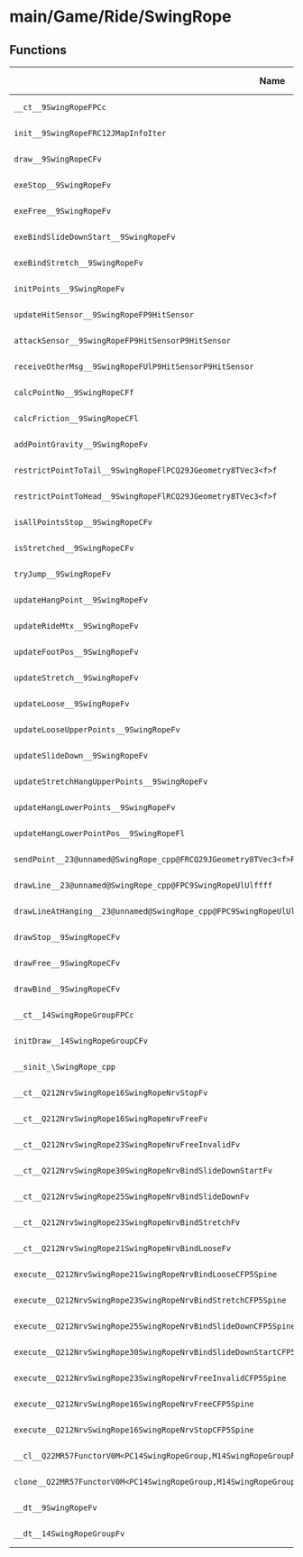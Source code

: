 # main/Game/Ride/SwingRope

## Functions

| Name | Address | Match % |
|------|---------|---------|
| `__ct__9SwingRopeFPCc` | `0x80334C58` | :x: (0.0%) |
| `init__9SwingRopeFRC12JMapInfoIter` | `0x80334D0C` | :x: (0.0%) |
| `draw__9SwingRopeCFv` | `0x80334E48` | :x: (0.0%) |
| `exeStop__9SwingRopeFv` | `0x80334ED8` | :x: (0.0%) |
| `exeFree__9SwingRopeFv` | `0x80334F54` | :x: (0.0%) |
| `exeBindSlideDownStart__9SwingRopeFv` | `0x803350C0` | :x: (0.0%) |
| `exeBindStretch__9SwingRopeFv` | `0x80335138` | :x: (0.0%) |
| `initPoints__9SwingRopeFv` | `0x803351B4` | :x: (0.0%) |
| `updateHitSensor__9SwingRopeFP9HitSensor` | `0x803352D8` | :x: (0.0%) |
| `attackSensor__9SwingRopeFP9HitSensorP9HitSensor` | `0x803353A4` | :x: (0.0%) |
| `receiveOtherMsg__9SwingRopeFUlP9HitSensorP9HitSensor` | `0x803353C0` | :x: (0.0%) |
| `calcPointNo__9SwingRopeCFf` | `0x80335680` | :x: (0.0%) |
| `calcFriction__9SwingRopeCFl` | `0x803356DC` | :x: (0.0%) |
| `addPointGravity__9SwingRopeFv` | `0x8033578C` | :x: (0.0%) |
| `restrictPointToTail__9SwingRopeFlPCQ29JGeometry8TVec3<f>f` | `0x80335804` | :x: (0.0%) |
| `restrictPointToHead__9SwingRopeFlRCQ29JGeometry8TVec3<f>f` | `0x803358E0` | :x: (0.0%) |
| `isAllPointsStop__9SwingRopeCFv` | `0x80335990` | :x: (0.0%) |
| `isStretched__9SwingRopeCFv` | `0x80335A10` | :x: (0.0%) |
| `tryJump__9SwingRopeFv` | `0x80335A64` | :x: (0.0%) |
| `updateHangPoint__9SwingRopeFv` | `0x80335D04` | :x: (0.0%) |
| `updateRideMtx__9SwingRopeFv` | `0x80335F70` | :x: (0.0%) |
| `updateFootPos__9SwingRopeFv` | `0x80335FD8` | :x: (0.0%) |
| `updateStretch__9SwingRopeFv` | `0x80336114` | :x: (0.0%) |
| `updateLoose__9SwingRopeFv` | `0x80336180` | :x: (0.0%) |
| `updateLooseUpperPoints__9SwingRopeFv` | `0x803361D8` | :x: (0.0%) |
| `updateSlideDown__9SwingRopeFv` | `0x8033630C` | :x: (0.0%) |
| `updateStretchHangUpperPoints__9SwingRopeFv` | `0x80336434` | :x: (0.0%) |
| `updateHangLowerPoints__9SwingRopeFv` | `0x80336650` | :x: (0.0%) |
| `updateHangLowerPointPos__9SwingRopeFl` | `0x803367D0` | :x: (0.0%) |
| `sendPoint__23@unnamed@SwingRope_cpp@FRCQ29JGeometry8TVec3<f>RCQ29JGeometry8TVec3<f>RCQ29JGeometry8TVec3<f>ffUlff` | `0x80336884` | :x: (0.0%) |
| `drawLine__23@unnamed@SwingRope_cpp@FPC9SwingRopeUlUlffff` | `0x803368F8` | :x: (0.0%) |
| `drawLineAtHanging__23@unnamed@SwingRope_cpp@FPC9SwingRopeUlUlffffff` | `0x80336AD0` | :x: (0.0%) |
| `drawStop__9SwingRopeCFv` | `0x80336CA8` | :x: (0.0%) |
| `drawFree__9SwingRopeCFv` | `0x80336F20` | :x: (0.0%) |
| `drawBind__9SwingRopeCFv` | `0x80336FA4` | :x: (0.0%) |
| `__ct__14SwingRopeGroupFPCc` | `0x80337090` | :x: (0.0%) |
| `initDraw__14SwingRopeGroupCFv` | `0x80337160` | :x: (0.0%) |
| `__sinit_\SwingRope_cpp` | `0x80337354` | :x: (0.0%) |
| `__ct__Q212NrvSwingRope16SwingRopeNrvStopFv` | `0x803373F0` | :x: (0.0%) |
| `__ct__Q212NrvSwingRope16SwingRopeNrvFreeFv` | `0x80337400` | :x: (0.0%) |
| `__ct__Q212NrvSwingRope23SwingRopeNrvFreeInvalidFv` | `0x80337410` | :x: (0.0%) |
| `__ct__Q212NrvSwingRope30SwingRopeNrvBindSlideDownStartFv` | `0x80337420` | :x: (0.0%) |
| `__ct__Q212NrvSwingRope25SwingRopeNrvBindSlideDownFv` | `0x80337430` | :x: (0.0%) |
| `__ct__Q212NrvSwingRope23SwingRopeNrvBindStretchFv` | `0x80337440` | :x: (0.0%) |
| `__ct__Q212NrvSwingRope21SwingRopeNrvBindLooseFv` | `0x80337450` | :x: (0.0%) |
| `execute__Q212NrvSwingRope21SwingRopeNrvBindLooseCFP5Spine` | `0x80337460` | :x: (0.0%) |
| `execute__Q212NrvSwingRope23SwingRopeNrvBindStretchCFP5Spine` | `0x803374B4` | :x: (0.0%) |
| `execute__Q212NrvSwingRope25SwingRopeNrvBindSlideDownCFP5Spine` | `0x803374BC` | :x: (0.0%) |
| `execute__Q212NrvSwingRope30SwingRopeNrvBindSlideDownStartCFP5Spine` | `0x8033750C` | :x: (0.0%) |
| `execute__Q212NrvSwingRope23SwingRopeNrvFreeInvalidCFP5Spine` | `0x80337514` | :x: (0.0%) |
| `execute__Q212NrvSwingRope16SwingRopeNrvFreeCFP5Spine` | `0x8033755C` | :x: (0.0%) |
| `execute__Q212NrvSwingRope16SwingRopeNrvStopCFP5Spine` | `0x80337564` | :x: (0.0%) |
| `__cl__Q22MR57FunctorV0M<PC14SwingRopeGroup,M14SwingRopeGroupFPCvPCv_v>CFv` | `0x8033756C` | :x: (0.0%) |
| `clone__Q22MR57FunctorV0M<PC14SwingRopeGroup,M14SwingRopeGroupFPCvPCv_v>CFP7JKRHeap` | `0x8033759C` | :x: (0.0%) |
| `__dt__9SwingRopeFv` | `0x80337604` | :x: (0.0%) |
| `__dt__14SwingRopeGroupFv` | `0x80337660` | :x: (0.0%) |